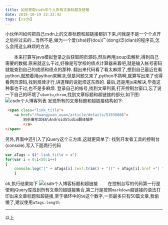 ```yaml
---
title: 如何获取csdn中个人所有文章标题及链接
date: 2016-10-19 22:32:42
tags: [csdn]
---
```

小伙伴问如何把自己csdn上的文章标题和超链接都扒下来,问我是不是一个个点开之后抄过去的...当然不是,做为一个爱(sha)好(dou)广(dong)泛(dian)的程序员,怎么会用这么麻烦的方法.
<!-- more -->
　　本来打算写java模拟登录之后获取网页源码,然后再用jsoup去解析,得到自己需要的数据.原来就这么干过,好像是写学校的绩点计算器来着吧,就是输入帐号密码就能查到自己的成绩和绩点的那种.
翻出来代码看了看太麻烦了,想到自己最近在看python,就想着用python来解决,但是问题又来了,python不熟啊,就算写出来了也得看网页源码,找到规律才行,讲道理的说挺烦这东西的.
最后,还是用js来解决,毕竟这种事也干过,也不是多麻烦.
登录自己的帐号,找到文章列表,打开控制台窗口,忘了说一下自己的环境了`ubuntu`,`chrom`,找到文章标题和超链接的部分,如下图:
![csdn个人博客列表](/image/csdn_home.png)
发现所有的文章标题和超链接结构如下:
```HTML
 <span class="link_title">
 	<a href="/huangyuan_xuan/article/details/51935666">
        初步编写IDEA\AndroidStudio翻译插件            
        </a>
</span>
```
另外,界面中还引入了jQuery这个三方库,这就更简单了:
找到开发者工具的控制台(console),写入下面两行代码
```JavaScript
var aTags = $(".link_title > a")
for(var i = 0;i<50;i++)
{
	console.log("[" + aTags[i].text.trim() + "](" + aTags[i].href +") "+ aTags[i].href) +"<br/>"
	}
```
ok,执行结果如下
![csdn个人博客标题和超链接](/image/csdn_blog_title.png)
　　在控制台写的代码第一行是使用jQuery库找到所有文章的超链接集合,第二行是按照`markdown`超链接的语法打印出来文章标题和超链接,至于循环中的`50`这个数字,一页最多只有50篇文章,我偷懒了,建议使用`aTags.length`
<hr>
以上
